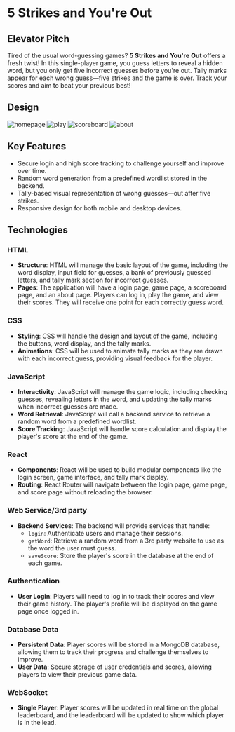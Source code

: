 # 5 Strikes and You're Out

## Elevator Pitch
Tired of the usual word-guessing games? **5 Strikes and You're Out** offers a fresh twist! In this single-player game, you guess letters to reveal a hidden word, but you only get five incorrect guesses before you're out. Tally marks appear for each wrong guess—five strikes and the game is over. Track your scores and aim to beat your previous best!

## Design
![homepage](https://github.com/user-attachments/assets/14978670-3b62-45b4-a971-e194c17e692a)
![play](https://github.com/user-attachments/assets/653d341c-7fa7-4fe4-8e1a-652fd874f418)
![scoreboard](https://github.com/user-attachments/assets/c3c1c4d0-63c1-4a9e-b9e4-8a8b201ddd1d)
![about](https://github.com/user-attachments/assets/cd5bd1be-8fe8-4926-9545-cf3300b27caf)

## Key Features
- Secure login and high score tracking to challenge yourself and improve over time. 
- Random word generation from a predefined wordlist stored in the backend.
- Tally-based visual representation of wrong guesses—out after five strikes.
- Responsive design for both mobile and desktop devices.

## Technologies

### HTML
- **Structure**: HTML will manage the basic layout of the game, including the word display, input field for guesses, a bank of previously guessed letters, and tally mark section for incorrect guesses.
- **Pages**: The application will have a login page, game page, a scoreboard page, and an about page. Players can log in, play the game, and view their scores. They will receive one point for each correctly guess word. 

### CSS
- **Styling**: CSS will handle the design and layout of the game, including the buttons, word display, and the tally marks. 
- **Animations**: CSS will be used to animate tally marks as they are drawn with each incorrect guess, providing visual feedback for the player.

### JavaScript
- **Interactivity**: JavaScript will manage the game logic, including checking guesses, revealing letters in the word, and updating the tally marks when incorrect guesses are made.
- **Word Retrieval**: JavaScript will call a backend service to retrieve a random word from a predefined wordlist.
- **Score Tracking**: JavaScript will handle score calculation and display the player's score at the end of the game.

### React
- **Components**: React will be used to build modular components like the login screen, game interface, and tally mark display.
- **Routing**: React Router will navigate between the login page, game page, and score page without reloading the browser.

### Web Service/3rd party
- **Backend Services**: The backend will provide services that handle:
  - `login`: Authenticate users and manage their sessions.
  - `getWord`: Retrieve a random word from a 3rd party website to use as the word the user must guess.
  - `saveScore`: Store the player's score in the database at the end of each game.

### Authentication
- **User Login**: Players will need to log in to track their scores and view their game history. The player's profile will be displayed on the game page once logged in.

### Database Data
- **Persistent Data**: Player scores will be stored in a MongoDB database, allowing them to track their progress and challenge themselves to improve.
- **User Data**: Secure storage of user credentials and scores, allowing players to view their previous game data.

### WebSocket
- **Single Player**: Player scores will be updated in real time on the global leaderboard, and the leaderboard will be updated to show which player is in the lead.
